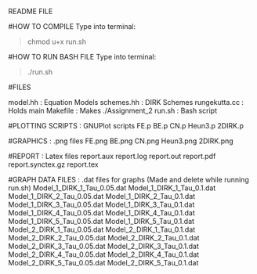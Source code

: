 README FILE

#HOW TO COMPILE
Type into terminal:
> chmod u+x run.sh

#HOW TO RUN BASH FILE
Type into terminal:

> ./run.sh

#FILES

model.hh 					: Equation Models
schemes.hh 					: DIRK Schemes
rungekutta.cc 				: Holds main
Makefile					: Makes ./Assignment_2
run.sh 						: Bash script



#PLOTTING SCRIPTS 			: GNUPlot scripts
	FE.p
	BE.p
	CN.p
	Heun3.p
	2DIRK.p

#GRAPHICS					: .png files
	FE.png
	BE.png
	CN.png
	Heun3.png
	2DIRK.png

#REPORT 					: Latex files
	report.aux
	report.log
	report.out
	report.pdf
	report.synctex.gz
	report.tex

#GRAPH DATA FILES 			: .dat files for graphs (Made and delete while running run.sh)
	Model_1_DIRK_1_Tau_0.05.dat
	Model_1_DIRK_1_Tau_0.1.dat
	Model_1_DIRK_2_Tau_0.05.dat
	Model_1_DIRK_2_Tau_0.1.dat
	Model_1_DIRK_3_Tau_0.05.dat
	Model_1_DIRK_3_Tau_0.1.dat
	Model_1_DIRK_4_Tau_0.05.dat
	Model_1_DIRK_4_Tau_0.1.dat
	Model_1_DIRK_5_Tau_0.05.dat
	Model_1_DIRK_5_Tau_0.1.dat
	Model_2_DIRK_1_Tau_0.05.dat
	Model_2_DIRK_1_Tau_0.1.dat
	Model_2_DIRK_2_Tau_0.05.dat
	Model_2_DIRK_2_Tau_0.1.dat
	Model_2_DIRK_3_Tau_0.05.dat
	Model_2_DIRK_3_Tau_0.1.dat
	Model_2_DIRK_4_Tau_0.05.dat
	Model_2_DIRK_4_Tau_0.1.dat
	Model_2_DIRK_5_Tau_0.05.dat
	Model_2_DIRK_5_Tau_0.1.dat




